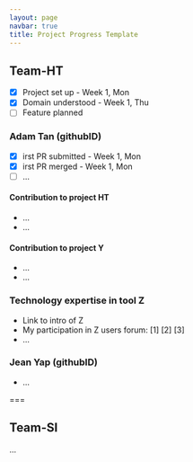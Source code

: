 ```yaml
---
layout: page
navbar: true
title: Project Progress Template
---
```


## Team-HT
* [x] Project set up - Week 1, Mon
* [x] Domain understood - Week 1, Thu
* [ ] Feature planned

### Adam Tan (githubID)
* [x] irst PR submitted - Week 1, Mon
* [x] irst PR merged - Week 1, Mon
* [ ] ...

#### Contribution to project HT
* ...
* ...

#### Contribution to project Y
* ...
* ...

### Technology expertise in tool Z
* Link to intro of Z
* My participation in Z users forum: [1] [2] [3]
* ...

### Jean Yap (githubID)
* ...

===

## Team-SI
...
